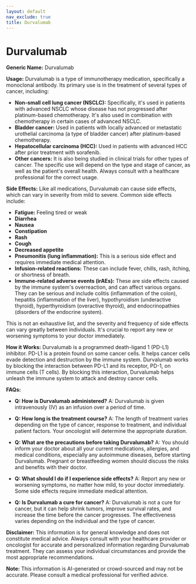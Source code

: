 ```yaml
---
layout: default
nav_exclude: true
title: Durvalumab
---
```


# Durvalumab

**Generic Name:** Durvalumab

**Usage:** Durvalumab is a type of immunotherapy medication, specifically a monoclonal antibody.  Its primary use is in the treatment of several types of cancer, including:

* **Non-small cell lung cancer (NSCLC):**  Specifically, it's used in patients with advanced NSCLC whose disease has not progressed after platinum-based chemotherapy. It's also used in combination with chemotherapy in certain cases of advanced NSCLC.
* **Bladder cancer:** Used in patients with locally advanced or metastatic urothelial carcinoma (a type of bladder cancer) after platinum-based chemotherapy.
* **Hepatocellular carcinoma (HCC):** Used in patients with advanced HCC after prior treatment with sorafenib.
* **Other cancers:** It is also being studied in clinical trials for other types of cancer.  The specific use will depend on the type and stage of cancer, as well as the patient's overall health.  Always consult with a healthcare professional for the correct usage.

**Side Effects:**  Like all medications, Durvalumab can cause side effects, which can vary in severity from mild to severe.  Common side effects include:

* **Fatigue:** Feeling tired or weak
* **Diarrhea**
* **Nausea**
* **Constipation**
* **Rash**
* **Cough**
* **Decreased appetite**
* **Pneumonitis (lung inflammation):** This is a serious side effect and requires immediate medical attention.
* **Infusion-related reactions:** These can include fever, chills, rash, itching, or shortness of breath.
* **Immune-related adverse events (irAEs):** These are side effects caused by the immune system's overreaction, and can affect various organs. They can be serious and include colitis (inflammation of the colon), hepatitis (inflammation of the liver), hypothyroidism (underactive thyroid), hyperthyroidism (overactive thyroid), and endocrinopathies (disorders of the endocrine system).

This is not an exhaustive list, and the severity and frequency of side effects can vary greatly between individuals.  It's crucial to report any new or worsening symptoms to your doctor immediately.

**How it Works:** Durvalumab is a programmed death-ligand 1 (PD-L1) inhibitor.  PD-L1 is a protein found on some cancer cells. It helps cancer cells evade detection and destruction by the immune system. Durvalumab works by blocking the interaction between PD-L1 and its receptor, PD-1, on immune cells (T cells). By blocking this interaction, Durvalumab helps unleash the immune system to attack and destroy cancer cells.

**FAQs:**

* **Q: How is Durvalumab administered?** A: Durvalumab is given intravenously (IV) as an infusion over a period of time.

* **Q: How long is the treatment course?** A: The length of treatment varies depending on the type of cancer, response to treatment, and individual patient factors. Your oncologist will determine the appropriate duration.

* **Q: What are the precautions before taking Durvalumab?** A: You should inform your doctor about all your current medications, allergies, and medical conditions, especially any autoimmune diseases, before starting Durvalumab.  Pregnant or breastfeeding women should discuss the risks and benefits with their doctor.

* **Q: What should I do if I experience side effects?** A: Report any new or worsening symptoms, no matter how mild, to your doctor immediately. Some side effects require immediate medical attention.

* **Q: Is Durvalumab a cure for cancer?** A: Durvalumab is not a cure for cancer, but it can help shrink tumors, improve survival rates, and increase the time before the cancer progresses.  The effectiveness varies depending on the individual and the type of cancer.

**Disclaimer:** This information is for general knowledge and does not constitute medical advice.  Always consult with your healthcare provider or oncologist for accurate and personalized information regarding Durvalumab treatment. They can assess your individual circumstances and provide the most appropriate recommendations.


**Note:** This information is AI-generated or crowd-sourced and may not be accurate. Please consult a medical professional for verified advice.
